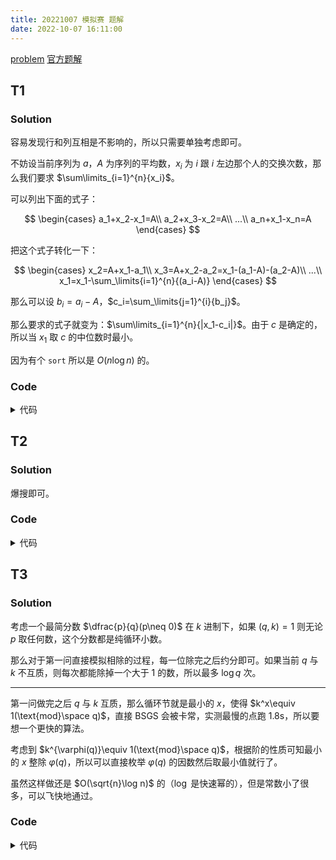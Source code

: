 ```yaml
---
title: 20221007 模拟赛 题解
date: 2022-10-07 16:11:00
---
```


[problem](https://www.luogu.com.cn/fe/api/problem/downloadAttachment/5t8063ap)
[官方题解](https://www.luogu.com.cn/fe/api/problem/downloadAttachment/5t8063ap)

## T1

### Solution

容易发现行和列互相是不影响的，所以只需要单独考虑即可。

不妨设当前序列为 $a$，$A$ 为序列的平均数，$x_i$ 为 $i$ 跟 $i$ 左边那个人的交换次数，那么我们要求 $\sum\limits_{i=1}^{n}{x_i}$。

可以列出下面的式子：

$$
\begin{cases}
a_1+x_2-x_1=A\\
a_2+x_3-x_2=A\\
...\\
a_n+x_1-x_n=A
\end{cases}
$$

把这个式子转化一下：

$$
\begin{cases}
x_2=A+x_1-a_1\\
x_3=A+x_2-a_2=x_1-(a_1-A)-(a_2-A)\\
...\\
x_1=x_1-\sum_\limits{i=1}^{n}{(a_i-A)} 
\end{cases}
$$

那么可以设 $b_i=a_i-A$，$c_i=\sum_\limits{j=1}^{i}{b_j}$。

那么要求的式子就变为：$\sum\limits_{i=1}^{n}{|x_1-c_i|}$。由于 $c$ 是确定的，所以当 $x_1$ 取 $c$ 的中位数时最小。

因为有个 `sort` 所以是 $O(n\log n)$ 的。

### Code

<details>
<summary>代码</summary>

```cpp
#include <bits/stdc++.h>

#ifdef ORZXKR
#include <debug.h>
#else
#define debug(...) 1
#endif

#define file(s) freopen(s".in", "r", stdin), freopen(s".out", "w", stdout)

using namespace std;

int read() {
  int x = 0, f = 0; char ch = getchar();
  while (ch < '0' || ch > '9') f |= ch == '-', ch = getchar();
  while (ch >= '0' && ch <= '9') x = (x * 10) + (ch ^ 48), ch = getchar();
  return f ? -x : x;
}

typedef long long ll;

const int kMaxN = 1e5 + 5;

int n, m, t;
int a[kMaxN], b[kMaxN];
ll s[kMaxN], c[kMaxN];

ll solve(int *a, int n) {
  int A = 0;
  ll x, ret = 0;
  for (int i = 1; i <= n; ++i) {
    A += a[i];
  }
  A /= n;
  for (int i = 1; i <= n; ++i) {
    s[i] = a[i] - A;
    c[i] = s[i] + c[i - 1];
  }
  sort(c + 1, c + 1 + n);
  x = c[(n + 1) / 2];
  for (int i = 1; i <= n; ++i) {
    ret += abs(c[i] - x);
  }
  return ret;
}

int main() {
  file("tanabata");
  n = read(), m = read(), t = read();
  for (int i = 1, x, y; i <= t; ++i) {
    x = read(), y = read();
    ++a[x], ++b[y];
  }
  if (t % n == 0 && t % m == 0) printf("both %lld\n", solve(a, n) + solve(b, m));
  else if (t % n == 0) printf("row %lld\n", solve(a, n));
  else if (t % m == 0) printf("column %lld\n", solve(b, m));
  else printf("impossible\n"); 
  return 0;
}
```

</details>

## T2

### Solution

爆搜即可。

### Code

<details>
<summary>代码</summary>

```cpp
#include <bits/stdc++.h>

#ifdef ORZXKR
#include <debug.h>
#else
#define debug(...)
#endif

#define file(s) freopen(s".in", "r", stdin), freopen(s".out", "w", stdout)

using namespace std;

int read() {
  int x = 0, f = 0; char ch = getchar();
  while (ch < '0' || ch > '9') f |= ch == '-', ch = getchar();
  while (ch >= '0' && ch <= '9') x = (x * 10) + (ch ^ 48), ch = getchar();
  return f ? -x : x;
}

const int kMaxN = (1 << 21) + 5;

int n, k;
int a[kMaxN], vis[kMaxN], cp[kMaxN];

int get(int l, int r) {
  int nw = 0;
  if (l <= r) {
    for (int i = l; i <= r; ++i) {
      nw = (nw << 1) + a[i];
    }    
  } else {
    for (int i = l; i <= n; ++i) {
      nw = (nw << 1) + a[i];
    }
    for (int i = 1; i <= r; ++i) {
      nw = (nw << 1) + a[i];
    }
  }
  return nw;
}

void check() {
  for (int s = n - k + 2; s <= n; ++s) {
    if (vis[get(s, s + k - n - 1)]) goto GG;
    vis[get(s, s + k - n - 1)] = 1;
  }
  cout << n << ' ';
  for (int i = 1; i <= n; ++i) {
    cout << a[i];
  }
  exit(0);
  GG:;
  memset(vis, 0, sizeof(vis));
  for (int i = 1; i <= n - k + 1; ++i) {
    vis[get(i, i + k - 1)] = 1;
  }
}

void dfs(int x) {
  if (x == n + 1) return check();
  for (int i = 0; i <= 1; ++i) {
    a[x] = i;
    if (x < k) goto FK;
    if (vis[get(x - k + 1, x)]) continue ;
    vis[get(x - k + 1, x)] = 1;
    FK:;
    dfs(x + 1);
    vis[get(x - k + 1, x)] = 0;
  }
}

int main() {
  file("taiko");
  cin >> k;
  n = (1 << k);
  dfs(1);
  return 0;
}
```

</details>

## T3

### Solution

考虑一个最简分数 $\dfrac{p}{q}(p\neq 0)$ 在 $k$ 进制下，如果 $(q,k)=1$ 则无论 $p$ 取任何数，这个分数都是纯循环小数。

那么对于第一问直接模拟相除的过程，每一位除完之后约分即可。如果当前 $q$ 与 $k$ 不互质，则每次都能除掉一个大于 $1$ 的数，所以最多 $\log q$ 次。

---

第一问做完之后 $q$ 与 $k$ 互质，那么循环节就是最小的 $x$，使得 $k^x\equiv 1(\text{mod}\space q)$，直接 BSGS 会被卡常，实测最慢的点跑 $1.8\text{s}$，所以要想一个更快的算法。

考虑到 $k^{\varphi(q)}\equiv 1(\text{mod}\space q)$，根据阶的性质可知最小的 $x$ 整除 $\varphi(q)$，所以可以直接枚举 $\varphi(q)$ 的因数然后取最小值就行了。

虽然这样做还是 $O(\sqrt{n}\log n)$ 的（$\log$ 是快速幂的），但是常数小了很多，可以飞快地通过。

### Code

<details>
<summary>代码</summary>

```cpp
#include <bits/stdc++.h>

#ifdef ORZXKR
#include <debug.h>
#else
#define debug(...) 1
#endif

#define int long long
#define file(s) freopen(s".in", "r", stdin), freopen(s".out", "w", stdout)

using namespace std;

int read() {
  int x = 0, f = 0; char ch = getchar();
  while (ch < '0' || ch > '9') f |= ch == '-', ch = getchar();
  while (ch >= '0' && ch <= '9') x = (x * 10) + (ch ^ 48), ch = getchar();
  return f ? -x : x;
}

typedef __int128 i128;

int T, a, b, k;
vector<int> p;

int gcd(int m, int n) {
  if (!n) return m;
  int m1 = (m & 1), n1 = (n & 1);
  if (!m1 && !n1) return gcd(m >> 1, n >> 1) << 1;
  if (!m1) return gcd(m >> 1, n);
  if (!n1) return gcd(m, n >> 1);
  return gcd(n, m % n);
}

int qpow(int bs, int idx, int mod) {
  int ret = 1;
  for (; idx; idx >>= 1, bs = (i128)bs * bs % mod) {
    if (idx & 1) ret = (i128)ret * bs % mod;
  }
  return ret % mod;
}

int phi(int x) {
  p.clear();
  int cx = x;
  for (int i = 2; i * i <= cx; ++i) {
    if (cx % i == 0) {
      p.emplace_back(i);
      while (cx % i == 0) cx /= i;
    }
  }
  if (cx > 1) p.emplace_back(cx);
  for (auto k : p) {
    x = x / k * (k - 1);
  }
  return x;
}

int getm(int &b) {
  int nw = 1;
  if (gcd(b, k) == 1) return 0;
  for (int i = 1; ; ++i) {
    nw = (i128)nw * k % b;
    int d = gcd(b, nw);
    if (nw) b /= d, nw /= d;
    else return i;
    if (gcd(b, k) == 1) return i;
  }
}

bool check(int x) {
  return qpow(k, x, b) == 1;
}

int getr(int b) {
  if (b == 1) return 0;
  int p = phi(b), ans = p;
  for (int i = 1; i * i <= p; ++i) {
    if (p % i == 0) {
      if (check(i)) ans = min(ans, i);
      if (check(p / i)) ans = min(ans, p / i);
    }
  }
  return ans;
}

signed main() {
  file("kubi");
  cin >> T;
  while (T--) {
    cin >> a >> b >> k;
    int d = gcd(a, b);
    a /= d, b /= d;
    cout << getm(b) << ' ' << getr(b) << endl;
  }
  return 0;
}
```

</details>